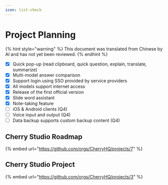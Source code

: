 ```yaml
---
icon: list-check
---
```

# Project Planning


{% hint style="warning" %}
This document was translated from Chinese by AI and has not yet been reviewed.
{% endhint %}




* [x] Quick pop-up (read clipboard, quick question, explain, translate, summarize)
* [x] Multi-model answer comparison
* [x] Support login using SSO provided by service providers
* [x] All models support internet access
* [x] Release of the first official version
* [x] Slide word assistant
* [x] Note-taking feature
* [ ] iOS & Android clients (Q4)
* [ ] Voice input and output (Q4)
* [ ] Data backup supports custom backup content (Q4)

## Cherry Studio Roadmap

{% embed url="https://github.com/orgs/CherryHQ/projects/7" %}

## Cherry Studio Project

{% embed url="https://github.com/orgs/CherryHQ/projects/3" %}